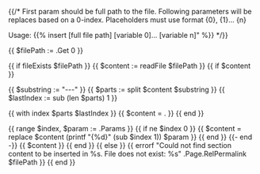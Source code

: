 {{/* First param should be full path to the file.
 Following parameters will be replaces based on a 0-index.
 Placeholders must use format {0}, {1}... {n}

 Usage:
 {{% insert [full file path] [variable 0]... [variable n]" %}}
 */}}

{{ $filePath := .Get 0 }}

{{ if fileExists $filePath }}
{{ $content := readFile $filePath }}
{{ if $content }}

{{ $substring := "---" }}
{{ $parts := split $content $substring }}
{{ $lastIndex := sub (len $parts) 1 }}

{{ with index $parts $lastIndex }}
  {{ $content = . }}
{{ end }}

{{ range $index, $param := .Params }}
  {{ if ne $index 0 }}
    {{ $content = replace $content (printf "{%d}" (sub $index 1)) $param }}
{{ end }}
  {{- end -}}
  {{ $content }}
{{ end }}
{{ else }}
  {{ errorf "Could not find section content to be inserted in %s. File does not exist: %s" .Page.RelPermalink $filePath }}
{{ end }}
